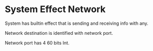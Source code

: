 # System Effect Network

System has builtin effect that is sending and receiving info with any.

Network destination is identified with network port.

Network port has 4 60 bits Int.